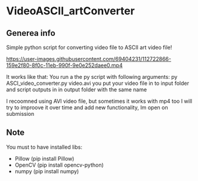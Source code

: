 # VideoASCII_artConverter

## Generea info
Simple python script for converting video file to ASCII art video file!

https://user-images.githubusercontent.com/69404231/112722866-159e2f80-8f0c-11eb-990f-9e0e252daee0.mp4

It works like that: 
You run a the py script with following arguments:
  py ASCI_video_converter.py video.avi
you put your video file in to input folder and script outputs in in output folder with the same name
  
 I recoomned using AVI video file, but sometimes it works with mp4 too
 I will try to improove it over time and add new functionality, Im open on submission
  
## Note
You must to have installed libs: 
* Pillow (pip install Pillow)
* OpenCV (pip install opencv-python)
* numpy  (pip install numpy)

